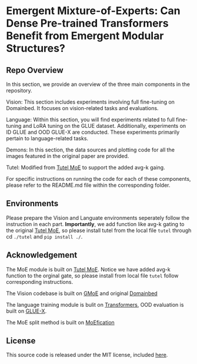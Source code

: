 # Emergent Mixture-of-Experts: Can Dense Pre-trained Transformers Benefit from Emergent Modular Structures?

## Repo Overview

In this section, we provide an overview of the three main components in the repository.

Vision: This section includes experiments involving full fine-tuning on Domainbed. It focuses on vision-related tasks and evaluations.

Language: Within this section, you will find experiments related to full fine-tuning and LoRA tuning on the GLUE dataset. Additionally, experiments on ID GLUE and OOD GLUE-X are conducted. These experiments primarily pertain to language-related tasks.

Demons: In this section, the data sources and plotting code for all the images featured in the original paper are provided.

Tutel: Modified from [Tutel MoE](https://github.com/microsoft/tutel) to support the added avg-k gaing.

For specific instructions on running the code for each of these components, please refer to the README.md file within the corresponding folder.

## Environments

Please prepare the Vision and Languate environments seperately follow the instruction in each part. **Importantly**, we add function like avg-k gating to the original [Tutel MoE](https://github.com/microsoft/tutel), so please install tutel from the local file `tutel` through cd `./tutel` and `pip install ./`.

## Acknowledgement

The MoE module is built on [Tutel MoE](https://github.com/microsoft/tutel). Notice we have added avg-k function to the orginal gate, so please install from local file `tutel` follow corresponding instructions.

The Vision codebase is built on [GMoE](https://github.com/Luodian/Generalizable-Mixture-of-Experts) and original [Domainbed](https://github.com/facebookresearch/DomainBed)

The language training module is bulit on [Transformers](https://github.com/huggingface/transformers/tree/main/examples/pytorch/text-classification), OOD evaluation is built on [GLUE-X](https://github.com/YangLinyi/GLUE-X).

The MoE split method is built on [MoEfication](https://github.com/thunlp/MoEfication)

## License

This source code is released under the MIT license, included [here](LICENSE).
